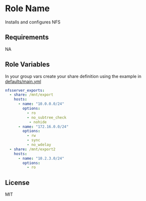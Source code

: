 Role Name
=========

Installs and configures NFS

Requirements
------------

NA

Role Variables
--------------

In your group vars create your share definition using the example in
[defaults/main.yml](defaults/main.yml)

```yaml
nfsserver_exports:
  - share: /mnt/export
    hosts:
      - name: "10.0.0.0/24"
        options:
          - ro
          - no_subtree_check
           - nohide
      - name: "172.16.0.0/24"
        options:
          - rw
          - sync
          - no_wdelay
  - share: /mnt/export2
    hosts:
      - name: "10.2.3.0/24"
        options:
          - ro
```

License
-------

MIT
